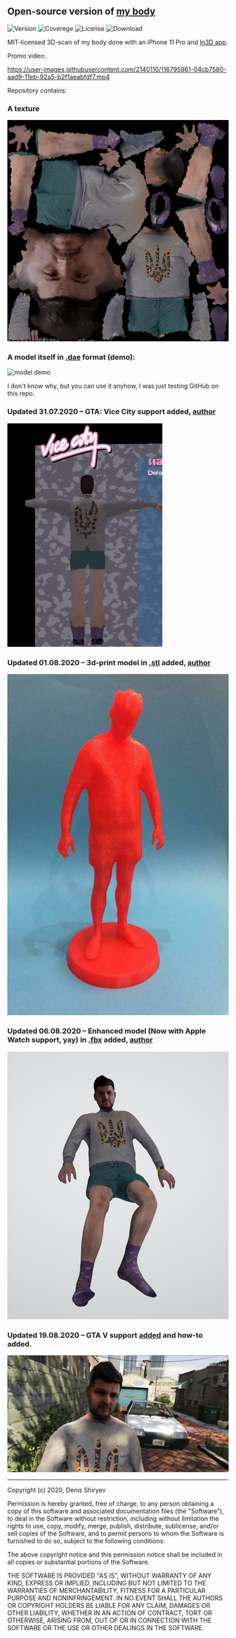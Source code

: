 ## Open-source version of [my body](https://www.facebook.com/Denis.Sergeevitch/)
![Version](https://img.shields.io/badge/Denis-v1.01-blue) ![Coverege](https://img.shields.io/badge/coverage-86%25-yellowgreen) ![License](https://img.shields.io/badge/license-MIT-green) ![Download](https://img.shields.io/badge/downloads-857k-brightgreen)

MIT-licensed 3D-scan of my body done with an iPhone 11 Pro and [In3D app](https://apps.apple.com/us/app/in3d-3d-body-scanning/id1467153183).

Promo video:

https://user-images.githubusercontent.com/2140110/116795961-04cb7580-aad9-11eb-92a5-b2f1aeabfdf7.mp4

Repository contains: 

### A texture

![my texture](https://github.com/DenisSergeevitch/My-3d-copy/blob/master/model.jpg?raw=true)

### A model itself in [.dae](https://github.com/DenisSergeevitch/My-3d-copy/blob/master/model.dae) format (demo):

![model demo](https://github.com/DenisSergeevitch/My-3d-copy/blob/master/demo.gif?raw=true)

I don't know why, but you can use it anyhow, I was just testing GitHub on this repo.

### Updated 31.07.2020 – GTA: Vice City support added, [author](https://dtf.ru/u/73649-aleksey-pomyalov/180706-tommi-versetti-a-mozhet-luchshe-denis-shiryaev)

![GTA Vice City](https://github.com/DenisSergeevitch/My-3d-copy/blob/master/gta-vice-city/demo.gif?raw=true)

### Updated 01.08.2020 – 3d-print model in [.stl](https://github.com/DenisSergeevitch/My-3d-copy/blob/master/3d-print/shiryaev_with_base_130mm.STL) added, [author](https://tjournal.ru/flood/193427-denis-shiryaev-otkryl-dostup-k-svoemu-telu-pod-licenziey-mit)

![3D printed](https://github.com/DenisSergeevitch/My-3d-copy/blob/master/3d-print/demo.jpg?raw=true)

### Updated 06.08.2020 – Enhanced model (Now with Apple Watch support, yay) in [.fbx](https://github.com/DenisSergeevitch/My-3d-copy/tree/master/enhanced) added, [author](https://github.com/CORRUPTOR2037)

![.fbx model](https://github.com/DenisSergeevitch/My-3d-copy/blob/master/enhanced/demo.jpg?raw=true)

### Updated 19.08.2020 – GTA V support [added](https://github.com/DenisSergeevitch/My-3d-copy/tree/master/gta-v) and how-to added.

![models](https://github.com/DenisSergeevitch/My-3d-copy/blob/master/gta-v/demo.jpg?raw=true)

________
Copyright (c) 2020, Denis Shiryev

Permission is hereby granted, free of charge, to any person obtaining a copy
of this software and associated documentation files (the "Software"), to deal
in the Software without restriction, including without limitation the rights
to use, copy, modify, merge, publish, distribute, sublicense, and/or sell
copies of the Software, and to permit persons to whom the Software is
furnished to do so, subject to the following conditions:

The above copyright notice and this permission notice shall be included in all
copies or substantial portions of the Software.

THE SOFTWARE IS PROVIDED "AS IS", WITHOUT WARRANTY OF ANY KIND, EXPRESS OR
IMPLIED, INCLUDING BUT NOT LIMITED TO THE WARRANTIES OF MERCHANTABILITY,
FITNESS FOR A PARTICULAR PURPOSE AND NONINFRINGEMENT. IN NO EVENT SHALL THE
AUTHORS OR COPYRIGHT HOLDERS BE LIABLE FOR ANY CLAIM, DAMAGES OR OTHER
LIABILITY, WHETHER IN AN ACTION OF CONTRACT, TORT OR OTHERWISE, ARISING FROM,
OUT OF OR IN CONNECTION WITH THE SOFTWARE OR THE USE OR OTHER DEALINGS IN THE
SOFTWARE.

